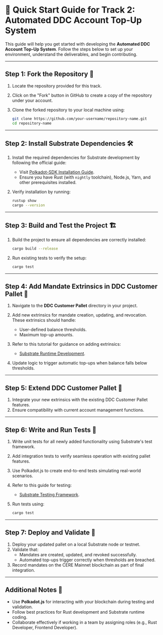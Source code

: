
# 🚀 Quick Start Guide for Track 2: Automated DDC Account Top-Up System

This guide will help you get started with developing the **Automated DDC Account Top-Up System**. Follow the steps below to set up your environment, understand the deliverables, and begin contributing.

---

## **Step 1: Fork the Repository** 🍴

1. Locate the repository provided for this track.
2. Click on the "Fork" button in GitHub to create a copy of the repository under your account.
3. Clone the forked repository to your local machine using:

   ```bash
   git clone https://github.com/your-username/repository-name.git
   cd repository-name
   ```

---

## **Step 2: Install Substrate Dependencies** 🛠️

1. Install the required dependencies for Substrate development by following the official guide:
    - Visit [Polkadot-SDK Installation Guide](https://docs.polkadot.com/develop/parachains/install-polkadot-sdk/).
    - Ensure you have Rust (with `nightly` toolchain), Node.js, Yarn, and other prerequisites installed.

2. Verify installation by running:

   ```bash
   rustup show
   cargo --version
   ```

---

## **Step 3: Build and Test the Project** 🏗️

1. Build the project to ensure all dependencies are correctly installed:

   ```bash
   cargo build --release
   ```

2. Run existing tests to verify the setup:

   ```bash
   cargo test
   ```

---

## **Step 4: Add Mandate Extrinsics in DDC Customer Pallet** 📝

1. Navigate to the **DDC Customer Pallet** directory in your project.
2. Add new extrinsics for mandate creation, updating, and revocation. These extrinsics should handle:
    - User-defined balance thresholds.
    - Maximum top-up amounts.

3. Refer to this tutorial for guidance on adding extrinsics:
    - [Substrate Runtime Development](https://docs.substrate.io/tutorials).

4. Update logic to trigger automatic top-ups when balance falls below thresholds.

---

## **Step 5: Extend DDC Customer Pallet** 🔧

1. Integrate your new extrinsics with the existing DDC Customer Pallet features.
2. Ensure compatibility with current account management functions.

---

## **Step 6: Write and Run Tests** 🧪

1. Write unit tests for all newly added functionality using Substrate's test framework.
2. Add integration tests to verify seamless operation with existing pallet features.
3. Use Polkadot.js to create end-to-end tests simulating real-world scenarios.

4. Refer to this guide for testing:
    - [Substrate Testing Framework](https://docs.polkadot.com/develop/parachains/testing/).

5. Run tests using:

   ```bash
   cargo test
   ```

---

## **Step 7: Deploy and Validate** 🚀

1. Deploy your updated pallet on a local Substrate node or testnet.
2. Validate that:
    - Mandates are created, updated, and revoked successfully.
    - Automated top-ups trigger correctly when thresholds are breached.
3. Record mandates on the CERE Mainnet blockchain as part of final integration.

---

## **Additional Notes** 📌

- Use **Polkadot.js** for interacting with your blockchain during testing and validation.
- Follow best practices for Rust development and Substrate runtime coding.
- Collaborate effectively if working in a team by assigning roles (e.g., Rust Developer, Frontend Developer).

